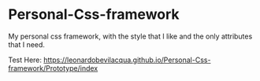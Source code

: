 # Personal-Css-framework
My personal css framework, with the style that I like and the only attributes that I need.

Test Here: https://leonardobevilacqua.github.io/Personal-Css-framework/Prototype/index
